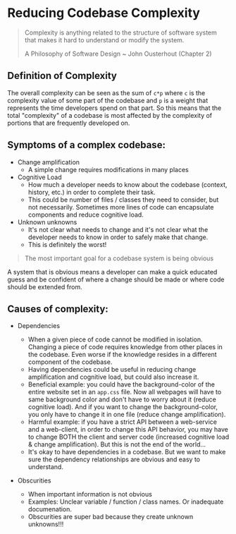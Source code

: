 # Reducing Codebase Complexity

> Complexity is anything related to the structure of software system that makes it hard to understand or modify the system.
>
> A Philosophy of Software Design ~ John Ousterhout (Chapter 2)


## Definition of Complexity

The overall complexity can be seen as the sum of `c*p` where `c` is the complexity value of some part of the codebase and `p` is a weight that represents the time developers spend on that part. So this means that the total "complexity" of a codebase is most affected by the complexity of portions that are frequently developed on.

## Symptoms of a complex codebase:

- Change amplification
  - A simple change requires modifications in many places
- Cognitive Load
  - How much a developer needs to know about the codebase (context, history, etc.) in order to complete their task.
  - This could be number of files / classes they need to consider, but not necessarily. Sometimes more lines of code can encapsulate components and reduce cognitive load.
- Unknown unknowns
  - It's not clear what needs to change and it's not clear what the developer needs to know in order to safely make that change.
  - This is definitely the worst!


> The most important goal for a codebase system is being obvious

A system that is obvious means a developer can make a quick educated guess and be confident of where a change should be made or where code should be extended from.

## Causes of complexity:

- Dependencies
  - When a given piece of code cannot be modified in isolation. Changing a piece of code requires knowledge from other places in the codebase. Even worse if the knowledge resides in a different component of the codebase.
  - Having dependencies could be useful in reducing change amplification and cognitive load, but could also increase it.
  - Beneficial example: you could have the background-color of the entire website set in an `app.css` file. Now all webpages will have to same background color and don't have to worry about it (reduce cognitive load). And if you want to change the background-color, you only have to change it in one file (reduce change amplification).
  - Harmful example: if you have a strict API between a web-service and a web-client, in order to change this API behavior, you may have to change BOTH the client and server code (increased cognitive load & change amplification). But this is not the end of the world...
  - It's okay to have dependencies in a codebase. But we want to make sure the dependency relationships are obvious and easy to understand.

- Obscurities
  - When important information is not obvious
  - Examples: Unclear variable / function / class names. Or inadequate documenation.
  - Obscurities are super bad because they create unknown unknowns!!!